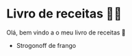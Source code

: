# Livro de receitas :man_cook:

Olá, bem vindo a o meu livro de receitas :wave:

- Strogonoff de frango 
